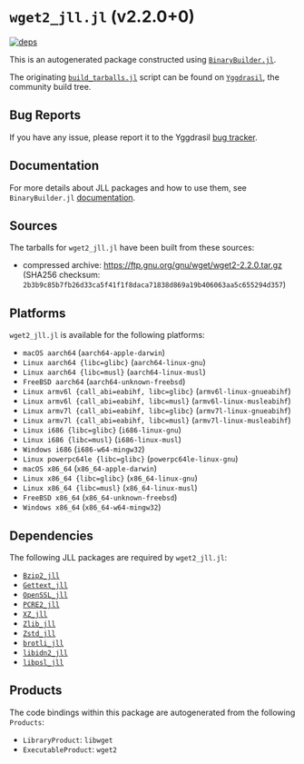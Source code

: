 # `wget2_jll.jl` (v2.2.0+0)

[![deps](https://juliahub.com/docs/wget2_jll/deps.svg)](https://juliahub.com/ui/Packages/General/wget2_jll/)

This is an autogenerated package constructed using [`BinaryBuilder.jl`](https://github.com/JuliaPackaging/BinaryBuilder.jl).

The originating [`build_tarballs.jl`](https://github.com/JuliaPackaging/Yggdrasil/blob/69c555f37b959cb284eedd8431a178a49629f2f7/W/wget2/build_tarballs.jl) script can be found on [`Yggdrasil`](https://github.com/JuliaPackaging/Yggdrasil/), the community build tree.

## Bug Reports

If you have any issue, please report it to the Yggdrasil [bug tracker](https://github.com/JuliaPackaging/Yggdrasil/issues).

## Documentation

For more details about JLL packages and how to use them, see `BinaryBuilder.jl` [documentation](https://docs.binarybuilder.org/stable/jll/).

## Sources

The tarballs for `wget2_jll.jl` have been built from these sources:

* compressed archive: https://ftp.gnu.org/gnu/wget/wget2-2.2.0.tar.gz (SHA256 checksum: `2b3b9c85b7fb26d33ca5f41f1f8daca71838d869a19b406063aa5c655294d357`)

## Platforms

`wget2_jll.jl` is available for the following platforms:

* `macOS aarch64` (`aarch64-apple-darwin`)
* `Linux aarch64 {libc=glibc}` (`aarch64-linux-gnu`)
* `Linux aarch64 {libc=musl}` (`aarch64-linux-musl`)
* `FreeBSD aarch64` (`aarch64-unknown-freebsd`)
* `Linux armv6l {call_abi=eabihf, libc=glibc}` (`armv6l-linux-gnueabihf`)
* `Linux armv6l {call_abi=eabihf, libc=musl}` (`armv6l-linux-musleabihf`)
* `Linux armv7l {call_abi=eabihf, libc=glibc}` (`armv7l-linux-gnueabihf`)
* `Linux armv7l {call_abi=eabihf, libc=musl}` (`armv7l-linux-musleabihf`)
* `Linux i686 {libc=glibc}` (`i686-linux-gnu`)
* `Linux i686 {libc=musl}` (`i686-linux-musl`)
* `Windows i686` (`i686-w64-mingw32`)
* `Linux powerpc64le {libc=glibc}` (`powerpc64le-linux-gnu`)
* `macOS x86_64` (`x86_64-apple-darwin`)
* `Linux x86_64 {libc=glibc}` (`x86_64-linux-gnu`)
* `Linux x86_64 {libc=musl}` (`x86_64-linux-musl`)
* `FreeBSD x86_64` (`x86_64-unknown-freebsd`)
* `Windows x86_64` (`x86_64-w64-mingw32`)

## Dependencies

The following JLL packages are required by `wget2_jll.jl`:

* [`Bzip2_jll`](https://github.com/JuliaBinaryWrappers/Bzip2_jll.jl)
* [`Gettext_jll`](https://github.com/JuliaBinaryWrappers/Gettext_jll.jl)
* [`OpenSSL_jll`](https://github.com/JuliaBinaryWrappers/OpenSSL_jll.jl)
* [`PCRE2_jll`](https://github.com/JuliaBinaryWrappers/PCRE2_jll.jl)
* [`XZ_jll`](https://github.com/JuliaBinaryWrappers/XZ_jll.jl)
* [`Zlib_jll`](https://github.com/JuliaBinaryWrappers/Zlib_jll.jl)
* [`Zstd_jll`](https://github.com/JuliaBinaryWrappers/Zstd_jll.jl)
* [`brotli_jll`](https://github.com/JuliaBinaryWrappers/brotli_jll.jl)
* [`libidn2_jll`](https://github.com/JuliaBinaryWrappers/libidn2_jll.jl)
* [`libpsl_jll`](https://github.com/JuliaBinaryWrappers/libpsl_jll.jl)

## Products

The code bindings within this package are autogenerated from the following `Products`:

* `LibraryProduct`: `libwget`
* `ExecutableProduct`: `wget2`
